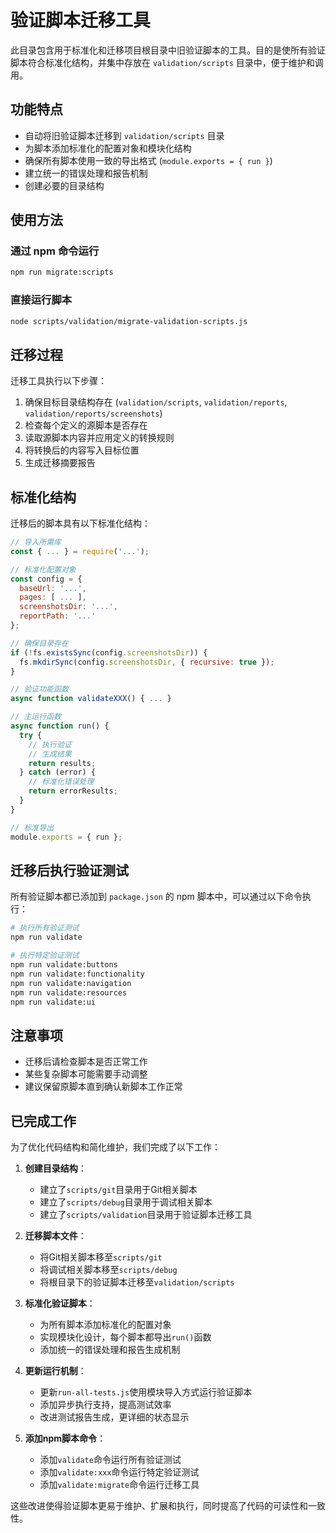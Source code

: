 # 验证脚本迁移工具

此目录包含用于标准化和迁移项目根目录中旧验证脚本的工具。目的是使所有验证脚本符合标准化结构，并集中存放在 `validation/scripts` 目录中，便于维护和调用。

## 功能特点

- 自动将旧验证脚本迁移到 `validation/scripts` 目录
- 为脚本添加标准化的配置对象和模块化结构
- 确保所有脚本使用一致的导出格式 (`module.exports = { run }`)
- 建立统一的错误处理和报告机制
- 创建必要的目录结构

## 使用方法

### 通过 npm 命令运行

```bash
npm run migrate:scripts
```

### 直接运行脚本

```bash
node scripts/validation/migrate-validation-scripts.js
```

## 迁移过程

迁移工具执行以下步骤：

1. 确保目标目录结构存在 (`validation/scripts`, `validation/reports`, `validation/reports/screenshots`)
2. 检查每个定义的源脚本是否存在
3. 读取源脚本内容并应用定义的转换规则
4. 将转换后的内容写入目标位置
5. 生成迁移摘要报告

## 标准化结构

迁移后的脚本具有以下标准化结构：

```javascript
// 导入所需库
const { ... } = require('...');

// 标准化配置对象
const config = {
  baseUrl: '...',
  pages: [ ... ],
  screenshotsDir: '...',
  reportPath: '...'
};

// 确保目录存在
if (!fs.existsSync(config.screenshotsDir)) {
  fs.mkdirSync(config.screenshotsDir, { recursive: true });
}

// 验证功能函数
async function validateXXX() { ... }

// 主运行函数
async function run() {
  try {
    // 执行验证
    // 生成结果
    return results;
  } catch (error) {
    // 标准化错误处理
    return errorResults;
  }
}

// 标准导出
module.exports = { run };
```

## 迁移后执行验证测试

所有验证脚本都已添加到 `package.json` 的 npm 脚本中，可以通过以下命令执行：

```bash
# 执行所有验证测试
npm run validate

# 执行特定验证测试
npm run validate:buttons
npm run validate:functionality
npm run validate:navigation
npm run validate:resources
npm run validate:ui
```

## 注意事项

- 迁移后请检查脚本是否正常工作
- 某些复杂脚本可能需要手动调整
- 建议保留原脚本直到确认新脚本工作正常

## 已完成工作

为了优化代码结构和简化维护，我们完成了以下工作：

1. **创建目录结构**：
   - 建立了`scripts/git`目录用于Git相关脚本
   - 建立了`scripts/debug`目录用于调试相关脚本
   - 建立了`scripts/validation`目录用于验证脚本迁移工具

2. **迁移脚本文件**：
   - 将Git相关脚本移至`scripts/git`
   - 将调试相关脚本移至`scripts/debug`
   - 将根目录下的验证脚本迁移至`validation/scripts`

3. **标准化验证脚本**：
   - 为所有脚本添加标准化的配置对象
   - 实现模块化设计，每个脚本都导出`run()`函数
   - 添加统一的错误处理和报告生成机制

4. **更新运行机制**：
   - 更新`run-all-tests.js`使用模块导入方式运行验证脚本
   - 添加异步执行支持，提高测试效率
   - 改进测试报告生成，更详细的状态显示

5. **添加npm脚本命令**：
   - 添加`validate`命令运行所有验证测试
   - 添加`validate:xxx`命令运行特定验证测试
   - 添加`validate:migrate`命令运行迁移工具

这些改进使得验证脚本更易于维护、扩展和执行，同时提高了代码的可读性和一致性。 
